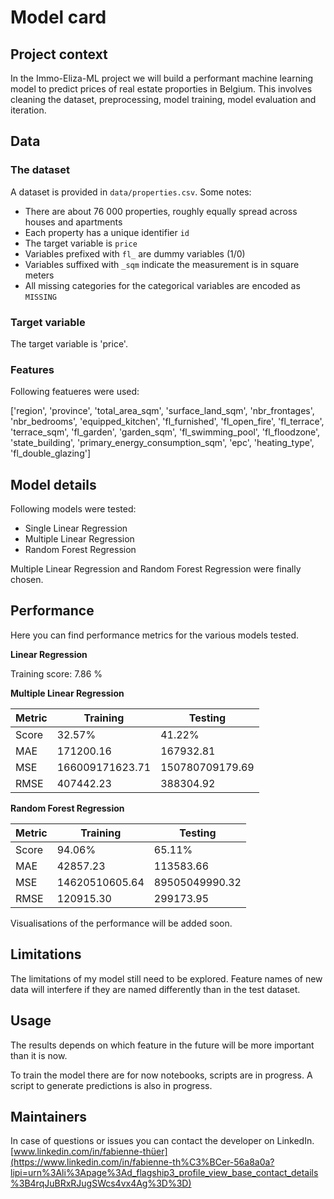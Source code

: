 # Model card

## Project context

In the Immo-Eliza-ML project we will build a performant machine learning model to predict prices of real estate proporties in Belgium. This involves cleaning the dataset, preprocessing, model training, model evaluation and iteration.

## Data

### The dataset
A dataset is provided in `data/properties.csv`. Some notes:
- There are about 76 000 properties, roughly equally spread across houses and apartments
- Each property has a unique identifier `id`
- The target variable is `price`
- Variables prefixed with `fl_` are dummy variables (1/0)
- Variables suffixed with `_sqm` indicate the measurement is in square meters
- All missing categories for the categorical variables are encoded as `MISSING` 

### Target variable
The target variable is 'price'.

### Features
Following featueres were used:

['region', 'province', 'total_area_sqm', 'surface_land_sqm', 'nbr_frontages', 'nbr_bedrooms', 'equipped_kitchen', 'fl_furnished', 'fl_open_fire', 'fl_terrace', 'terrace_sqm', 'fl_garden', 'garden_sqm', 'fl_swimming_pool', 'fl_floodzone', 'state_building', 'primary_energy_consumption_sqm', 'epc', 'heating_type', 'fl_double_glazing']


## Model details

Following models were tested:
- Single Linear Regression
- Multiple Linear Regression
- Random Forest Regression

Multiple Linear Regression and Random Forest Regression were finally chosen.

## Performance

Here you can find performance metrics for the various models tested.

**Linear Regression**

Training score: 7.86 %

**Multiple Linear Regression**

| Metric         | Training       | Testing        |
|----------------|----------------|----------------|
| Score          | 32.57%         | 41.22%         |
| MAE            | 171200.16      | 167932.81      |
| MSE            | 166009171623.71| 150780709179.69|
| RMSE           | 407442.23      | 388304.92      |


**Random Forest Regression**

| Metric         | Training       | Testing        |
|----------------|----------------|----------------|
| Score          | 94.06%         | 65.11%         |
| MAE            | 42857.23       | 113583.66      |
| MSE            | 14620510605.64 | 89505049990.32 |
| RMSE           | 120915.30      | 299173.95      |

Visualisations of the performance will be added soon.

## Limitations

The limitations of my model still need to be explored. Feature names of new data will interfere if they are named differently than in the test dataset.

## Usage

The results depends on which feature in the future will be more important than it is now.

To train the model there are for now notebooks, scripts are in progress.
A script to generate predictions is also in progress.

## Maintainers

In case of questions or issues you can contact the developer on LinkedIn.<br />
[www.linkedin.com/in/fabienne-thüer](https://www.linkedin.com/in/fabienne-th%C3%BCer-56a8a0a?lipi=urn%3Ali%3Apage%3Ad_flagship3_profile_view_base_contact_details%3B4rqJuBRxRJugSWcs4vx4Ag%3D%3D)
